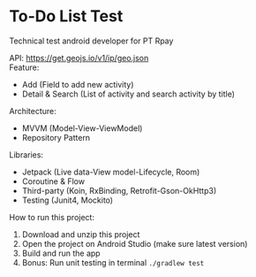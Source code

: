# To-Do List Test
Technical test android developer for PT Rpay

API: https://get.geojs.io/v1/ip/geo.json  
Feature:
- Add (Field to add new activity)
- Detail & Search (List of activity and search activity by title)

Architecture:
- MVVM (Model-View-ViewModel)
- Repository Pattern

Libraries:
- Jetpack (Live data-View model-Lifecycle, Room)
- Coroutine & Flow
- Third-party (Koin, RxBinding, Retrofit-Gson-OkHttp3)
- Testing (Junit4, Mockito)

How to run this project:
1. Download and unzip this project
2. Open the project on Android Studio (make sure latest version)
3. Build and run the app
4. Bonus: Run unit testing in terminal ```./gradlew test```